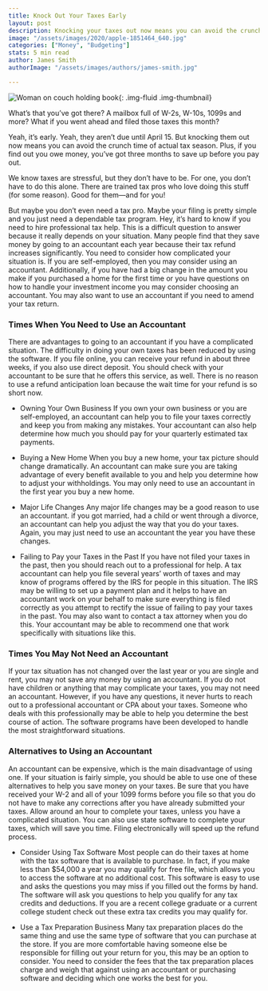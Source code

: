 ```yaml
---
title: Knock Out Your Taxes Early
layout: post
description: Knocking your taxes out now means you can avoid the crunch time of actual tax season.
image: "/assets/images/2020/apple-1851464_640.jpg"
categories: ["Money", "Budgeting"]
stats: 5 min read
author: James Smith
authorImage: "/assets/images/authors/james-smith.jpg"

---
```

![Woman on couch holding book](/images/2020/woman-1839798_640.jpg "Knock Out Your Taxes Early"){: .img-fluid .img-thumbnail}

What’s that you’ve got there? A mailbox full of W-2s, W-10s, 1099s and more? What if you went ahead and filed those taxes this month?

Yeah, it’s early. Yeah, they aren’t due until April 15. But knocking them out now means you can avoid the crunch time of actual tax season. Plus, if you find out you owe money, you’ve got three months to save up before you pay out.

We know taxes are stressful, but they don’t have to be. For one, you don’t have to do this alone. There are trained tax pros who love doing this stuff (for some reason). Good for them—and for you!

But maybe you don’t even need a tax pro. Maybe your filing is pretty simple and you just need a dependable tax program. Hey, it’s hard to know if you need to hire professional tax help. This is a difficult question to answer because it really depends on your situation. Many people find that they save money by going to an accountant each year because their tax refund increases significantly. You need to consider how complicated your situation is. If you are self-employed, then you may consider using an accountant. Additionally, if you have had a big change in the amount you make if you purchased a home for the first time or you have questions on how to handle your investment income you may consider choosing an accountant. You may also want to use an accountant if you need to amend your tax return.

### Times When You Need to Use an Accountant
There are advantages to going to an accountant if you have a complicated situation. The difficulty in doing your own taxes has been reduced by using the software. If you file online, you can receive your refund in about three weeks, if you also use direct deposit. You should check with your accountant to be sure that he offers this service, as well. There is no reason to use a refund anticipation loan because the wait time for your refund is so short now.


- Owning Your Own Business
If you own your own business or you are self-employed, an accountant can help you to file your taxes correctly and keep you from making any mistakes. Your accountant can also help determine how much you should pay for your quarterly estimated tax payments. 

- Buying a New Home
When you buy a new home, your tax picture should change dramatically. An accountant can make sure you are taking advantage of every benefit available to you and help you determine how to adjust your withholdings. You may only need to use an accountant in the first year you buy a new home.

- Major Life Changes
Any major life changes may be a good reason to use an accountant. if you got married, had a child or went through a divorce, an accountant can help you adjust the way that you do your taxes. Again, you may just need to use an accountant the year you have these changes. 

- Failing to Pay your Taxes in the Past
If you have not filed your taxes in the past, then you should reach out to a professional for help. A tax accountant can help you file several years’ worth of taxes and may know of programs offered by the IRS for people in this situation. The IRS may be willing to set up a payment plan and it helps to have an accountant work on your behalf to make sure everything is filed correctly as you attempt to rectify the issue of failing to pay your taxes in the past. You may also want to contact a tax attorney when you do this. Your accountant may be able to recommend one that work specifically with situations like this.


### Times You May Not Need an Accountant
If your tax situation has not changed over the last year or you are single and rent, you may not save any money by using an accountant. If you do not have children or anything that may complicate your taxes, you may not need an accountant. However, if you have any questions, it never hurts to reach out to a professional accountant or CPA about your taxes. Someone who deals with this professionally may be able to help you determine the best course of action. The software programs have been developed to handle the most straightforward situations. 

### Alternatives to Using an Accountant
An accountant can be expensive, which is the main disadvantage of using one. If your situation is fairly simple, you should be able to use one of these alternatives to help you save money on your taxes. Be sure that you have received your W-2 and all of your 1099 forms before you file so that you do not have to make any corrections after you have already submitted your taxes. Allow around an hour to complete your taxes, unless you have a complicated situation. You can also use state software to complete your taxes, which will save you time. Filing electronically will speed up the refund process.

- Consider Using Tax Software
Most people can do their taxes at home with the tax software that is available to purchase. In fact, if you make less than $54,000 a year you may qualify for free file, which allows you to access the software at no additional cost. This software is easy to use and asks the questions you may miss if you filled out the forms by hand. The software will ask you questions to help you qualify for any tax credits and deductions. If you are a recent college graduate or a current college student check out these extra tax credits you may qualify for.

- Use a Tax Preparation Business
Many tax preparation places do the same thing and use the same type of software that you can purchase at the store. If you are more comfortable having someone else be responsible for filling out your return for you, this may be an option to consider. You need to consider the fees that the tax preparation places charge and weigh that against using an accountant or purchasing software and deciding which one works the best for you.


